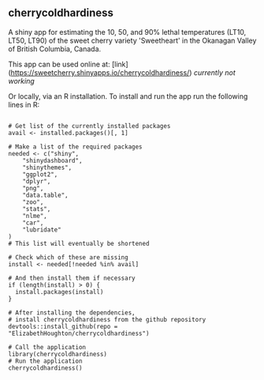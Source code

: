 ## cherrycoldhardiness

A shiny app for estimating the 10, 50, and 90% lethal temperatures (LT10, LT50, LT90) of the sweet cherry variety 'Sweetheart' in the Okanagan Valley of British Columbia, Canada.

This app can be used online at: [link] (https://sweetcherry.shinyapps.io/cherrycoldhardiness/) *currently not working*

Or locally, via an R installation. To install and run the app run the following lines in R:

```{r eval=FALSE}

# Get list of the currently installed packages
avail <- installed.packages()[, 1]

# Make a list of the required packages
needed <- c("shiny",
    "shinydashboard",
    "shinythemes",
    "ggplot2",
    "dplyr",
    "png",
    "data.table",
    "zoo",
    "stats",
    "nlme",
    "car",
    "lubridate"
)
# This list will eventually be shortened

# Check which of these are missing
install <- needed[!needed %in% avail]

# And then install them if necessary
if (length(install) > 0) {
  install.packages(install)
}

# After installing the dependencies,
# install cherrycoldhardiness from the github repository
devtools::install_github(repo = "ElizabethHoughton/cherrycoldhardiness")

# Call the application
library(cherrycoldhardiness)
# Run the application
cherrycoldhardiness()
```